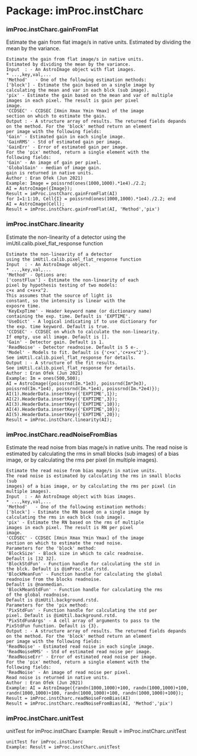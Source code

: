 # Package: imProc.instCharc


### imProc.instCharc.gainFromFlat

Estimate the gain from flat image/s in native units. Estimated by dividing the mean by the variance.


    
    Estimate the gain from flat image/s in native units.  
    Estimated by dividing the mean by the variance.  
    Input  : - An AstroImage object with flat images.  
    * ...,key,val,...  
    'Method'   - One of the following estimation methods:  
    ['block'] - Estimate the gain based on a single image by  
    calculating the mean and var in each blck (sub image).  
    'pix' - Estimate the gain based on the mean and var of multiple  
    images in each pixel. The result is gain per pixel  
    image.  
    'CCDSEC' - CCDSEC [Xmin Xmax Ymin Ymax] of the image  
    section on which to estimate the gain.  
    Output : - A structure array of results. The returned fields depands  
    on the method. For the 'block' method return an element  
    per image with the following fields:  
    'Gain' - Estimated gain in each single image.  
    'GainRMS' - Std of estimated gain per image.  
    'GainErr' - Error of estimated gain per image.  
    For the 'pix' method, return a single element with the  
    following fields:  
    'Gain' - An image of gain per pixel.  
    'GlobalGain' - median of image gain.  
    gain is returned in native units.  
    Author : Eran Ofek (Jun 2021)  
    Example: Image = poissrnd(ones(1000,1000).*1e4)./2.2;  
    AI = AstroImage({Image});  
    Result = imProc.instCharc.gainFromFlat(AI)  
    for I=1:1:10, Cell{I} = poissrnd(ones(1000,1000).*1e4)./2.2; end  
    AI = AstroImage(Cell);  
    Result = imProc.instCharc.gainFromFlat(AI, 'Method','pix')  
      
### imProc.instCharc.linearity

Estimate the non-linearity of a detector using the imUtil.calib.pixel_flat_response function


    
    Estimate the non-linearity of a detector  
    using the imUtil.calib.pixel_flat_response function  
    Input  : - An AstroImage object.  
    * ...,key,val,...  
    'Method' - Options are:  
    ['constFlux'] - Estimate the non-linearity of each  
    pixel by hypothesis testing of two models:  
    c+x and c+x+x^2.  
    This assumes that the source of light is  
    constant, so the intensity is linear with the  
    exposre time.  
    'KeyExpTime' - Header keyword name (or dictionary name)  
    containing the exp. time. Default is 'EXPTIME'.  
    'UseDict' - A logical indicating if to use dictionary for  
    the exp. time keyword. Default is true.  
    'CCDSEC' - CCDSEC on which to calculate the non-linearity.  
    If empty, use all image. Default is [].  
    'Gain' - Detector gain. Default is 1.  
    'ReadNoise' - Detector readnoise. Default is 5 e-.  
    'Model' - Models to fit. Default is {'c+x','c+x+x^2'}.  
    See imUtil.calib.pixel_flat_response for details.  
    Output : - A structure of the fit results.  
    See imUtil.calib.pixel_flat_response for details.  
    Author : Eran Ofek (Jun 2021)  
    Example: Im = ones(500,500);  
    AI = AstroImage({poissrnd(Im.*1e3), poissrnd(Im*3e3), poissrnd(Im.*1e4), poissrnd(Im.*1e4), poissrnd(Im.*2e4)});  
    AI(1).HeaderData.insertKey({'EXPTIME',1}); AI(2).HeaderData.insertKey({'EXPTIME',3}); AI(3).HeaderData.insertKey({'EXPTIME',10});  
    AI(4).HeaderData.insertKey({'EXPTIME',10}); AI(5).HeaderData.insertKey({'EXPTIME',20});  
    Result = imProc.instCharc.linearity(AI);  
      
### imProc.instCharc.readNoiseFromBias

Estimate the read noise from bias mage/s in native units. The read noise is estimated by calculating the rms in small blocks (sub images) of a bias image, or by calculating the rms per pixel (in multiple images).


    
    Estimate the read noise from bias mage/s in native units.  
    The read noise is estimated by calculating the rms in small blocks (sub  
    images) of a bias image, or by calculating the rms per pixel (in  
    multiple images).  
    Input  : - An AstroImage object with bias images.  
    * ...,key,val,...  
    'Method'   - One of the following estimation methods:  
    ['block'] - Estimate the RN based on a single image by  
    calculating the rms in each blck (sub image).  
    'pix' - Estimate the RN based on the rms of multiple  
    images in each pixel. The result is RN per pixel  
    image.  
    'CCDSEC' - CCDSEC [Xmin Xmax Ymin Ymax] of the image  
    section on which to estimate the read noise.  
    Parameters for the 'block' method:  
    'BlockSize' - Block size in which to calc readnoise.  
    Default is [32 32].  
    'BlockStdFun' - Function handle for calculating the std in  
    the blck. Default is @imProc.stat.rstd.  
    'BlockMeanFun' - Function handle for calculating the global  
    readnoise from the blocks readnoise.  
    Default is @nanmedian.  
    'BlockMeanStdFun' - Function handle for calculating the rms  
    of the global readnoise.  
    Default is @imUtil.background.rstd.  
    Parameters for the 'pix method:  
    'PixStdFun' - Function handle for calculating the std per  
    pixel. Default is @imUtil.background.rstd.  
    'PixStdFunArgs' - A cell array of arguments to pass to the  
    PixStdFun function. Default is {3}.  
    Output : - A structure array of results. The returned fields depands  
    on the method. For the 'block' method return an element  
    per image with the following fields:  
    'ReadNoise' - Estimated read noise in each single image.  
    'ReadNoiseRMS' - Std of estimated read noise per image.  
    'ReadNoiseErr' - Error of estimated read noise per image.  
    For the 'pix' method, return a single element with the  
    following fields:  
    'ReadNoise' - An image of read noise per pixel.  
    Read noise is returned in native units.  
    Author : Eran Ofek (Jun 2021)  
    Example: AI = AstroImage({randn(1000,1000)+100, randn(1000,1000)+100, randn(1000,1000)+100, randn(1000,1000)+100, randn(1000,1000)+100});  
    Result = imProc.instCharc.readNoiseFromBias(AI)  
    Result = imProc.instCharc.readNoiseFromBias(AI, 'Method','pix')  
      
### imProc.instCharc.unitTest

unitTest for imProc.instCharc Example: Result = imProc.instCharc.unitTest


    
    unitTest for imProc.instCharc  
    Example: Result = imProc.instCharc.unitTest  
      
